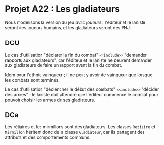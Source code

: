 Projet A22 : Les gladiateurs
============================

Nous modélisons la version du jeu *avec joueurs* : l'éditeur et le laniste
seront des joueurs humains, et les gladiateurs seront des PNJ.

DCU
---
Le cas d'utilisation "déclarer la fin du combat" `<<include>>` "demander
rapports aux gladiateurs", car l'éditeur et le laniste ne peuvent demander aux
gladiateurs de faire un rapport avant la fin du combat.

Idem pour l'ethnie vainqueur ; il ne peut y avoir de vainqueur que lorsque les
combats sont terminés.

Le cas d'utilisation "déclencher le début des combats" `<<include>>` "décider
des armes" : le laniste doit attendre que l'éditeur commence le combat pour
pouvoir choisir les armes de ses gladiateurs.

DCa
---
Les rétiaires et les mirmillons sont des gladiateurs.  Les classes `Retiaire`
et `Mirmillon` héritent donc de la classe `Gladiateur`, car ils partagent des
attributs et des comportements communs.
